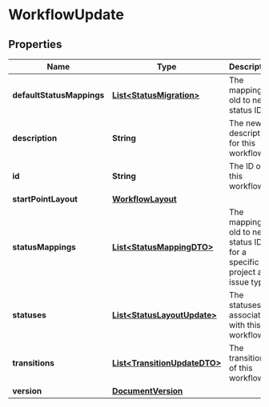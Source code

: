 # WorkflowUpdate

## Properties
Name | Type | Description | Notes
------------ | ------------- | ------------- | -------------
**defaultStatusMappings** | [**List&lt;StatusMigration&gt;**](StatusMigration.md) | The mapping of old to new status ID. |  [optional]
**description** | **String** | The new description for this workflow. |  [optional]
**id** | **String** | The ID of this workflow. | 
**startPointLayout** | [**WorkflowLayout**](WorkflowLayout.md) |  |  [optional]
**statusMappings** | [**List&lt;StatusMappingDTO&gt;**](StatusMappingDTO.md) | The mapping of old to new status ID for a specific project and issue type. |  [optional]
**statuses** | [**List&lt;StatusLayoutUpdate&gt;**](StatusLayoutUpdate.md) | The statuses associated with this workflow. | 
**transitions** | [**List&lt;TransitionUpdateDTO&gt;**](TransitionUpdateDTO.md) | The transitions of this workflow. | 
**version** | [**DocumentVersion**](DocumentVersion.md) |  | 
